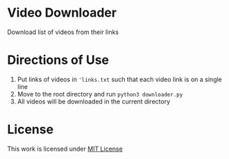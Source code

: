 # Video Downloader
Download list of videos from their links

# Directions of Use
1. Put links of videos in `'links.txt` such that each video link is on a single line
2. Move to the root directory and run `python3 downloader.py`
3. All videos will be downloaded in the current directory

# License
This work is licensed under [MIT License](LICENSE)
